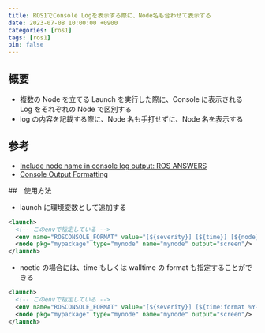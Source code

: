 ```yaml
---
title: ROS1でConsole Logを表示する際に、Node名も合わせて表示する
date: 2023-07-08 10:00:00 +0900
categories: [ros1]
tags: [ros1]
pin: false
---
```


## 概要

- 複数の Node を立てる Launch を実行した際に、Console に表示される Log をそれぞれの Node で区別する
- log の内容を記載する際に、Node 名も手打せずに、Node 名を表示する

## 参考

- [Include node name in console log output: ROS ANSWERS](https://answers.ros.org/question/243374/include-node-name-in-console-log-output/)
- [Console Output Formatting](http://wiki.ros.org/rosconsole#Console_Output_Formatting)

##　使用方法

- launch に環境変数として追加する

``` xml
<launch>
  <!-- このenvで指定している -->
  <env name="ROSCONSOLE_FORMAT" value="[${severity}] [${time}] [${node}]: ${message}"/>
  <node pkg="mypackage" type="mynode" name="mynode" output="screen"/>
</launch>

```

- noetic の場合には、time もしくは walltime の format も指定することができる

``` xml
<launch>
  <!-- このenvで指定している -->
  <env name="ROSCONSOLE_FORMAT" value="[${severity}] [${time:format %Y-%m-%d %H:%M:%S}] [${node}]: ${message}"/>
  <node pkg="mypackage" type="mynode" name="mynode" output="screen"/>
</launch>

```

